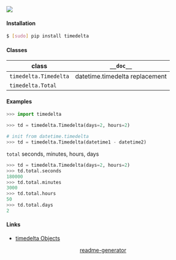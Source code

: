 <!--
https://pypi.org/project/readme-generator/
-->

[![](https://img.shields.io/pypi/pyversions/timedelta.svg?longCache=True)](https://pypi.org/project/timedelta/)

#### Installation
```bash
$ [sudo] pip install timedelta
```

#### Classes
class|`__doc__`
-|-
`timedelta.Timedelta` |datetime.timedelta replacement
`timedelta.Total` |

#### Examples
```python
>>> import timedelta

>>> td = timedelta.Timedelta(days=2, hours=2)

# init from datetime.timedelta
>>> td = timedelta.Timedelta(datetime1 - datetime2)
```

`total` seconds, minutes, hours, days
```python
>>> td = timedelta.Timedelta(days=2, hours=2)
>>> td.total.seconds
180000
>>> td.total.minutes
3000
>>> td.total.hours
50
>>> td.total.days
2
```

#### Links
+ [timedelta Objects](https://docs.python.org/3/library/datetime.html#timedelta-objects)

<p align="center">
    <a href="https://pypi.org/project/readme-generator/">readme-generator</a>
</p>